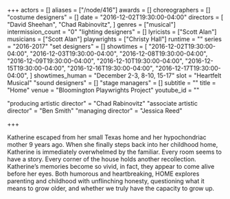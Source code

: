 +++
actors = []
aliases = ["/node/416"]
awards = []
choreographers = []
"costume designers" = []
date = "2016-12-02T19:30:00-04:00"
directors = [
  "David Sheehan",
  "Chad Rabinovitz",
]
genres = ["musical"]
intermission_count = "0"
"lighting designers" = []
lyricists = ["Scott Alan"]
musicians = ["Scott Alan"]
playwrights = ["Christy Hall"]
runtime = ""
series = "2016-2017"
"set designers" = []
showtimes = [
  "2016-12-02T19:30:00-04:00",
  "2016-12-03T19:30:00-04:00",
  "2016-12-08T19:30:00-04:00",
  "2016-12-09T19:30:00-04:00",
  "2016-12-10T19:30:00-04:00",
  "2016-12-15T19:30:00-04:00",
  "2016-12-16T19:30:00-04:00",
  "2016-12-17T19:30:00-04:00",
]
showtimes_human = "December 2-3, 8-10, 15-17"
slot = "Heartfelt Musical"
"sound designers" = []
"stage managers" = []
subtitle = ""
title = "Home"
venue = "Bloomington Playwrights Project"
youtube_id = ""

"producing artistic director" = "Chad Rabinovitz"
"associate artistic director" = "Ben Smith"
"managing director" = "Jessica Reed"

+++

Katherine escaped from her small Texas home and her hypochondriac mother 9 years ago. When she finally steps back into her childhood home, Katherine is immediately overwhelmed by the familiar. Every room seems to have a story. Every corner of the house holds another recollection. Katherine’s memories become so vivid, in fact, they appear to come alive before her eyes. Both humorous and heartbreaking, HOME explores parenting and childhood with unflinching honesty, questioning what it means to grow older, and whether we truly have the capacity to grow up.
